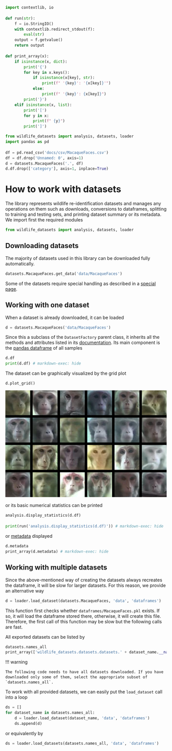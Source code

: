 ```python exec="true" session="run" keep_print="True"
import contextlib, io

def run(str):
    f = io.StringIO()
    with contextlib.redirect_stdout(f):
        eval(str)
    output = f.getvalue()
    return output

def print_array(x):
    if isinstance(x, dict):
        print('{')
        for key in x.keys():
            if isinstance(x[key], str):
                print(f" '{key}': '{x[key]}'")
            else:
                print(f" '{key}': {x[key]}")
        print('}')
    elif isinstance(x, list):
        print('[')
        for y in x:
            print(f" {y}")
        print(']')
```

```python exec="true" session="run"
from wildlife_datasets import analysis, datasets, loader
import pandas as pd

df = pd.read_csv('docs/csv/MacaqueFaces.csv')
df = df.drop('Unnamed: 0', axis=1)
d = datasets.MacaqueFaces('.', df)
d.df.drop(['category'], axis=1, inplace=True)
```


# How to work with datasets

The library represents wildlife re-identification datasets and manages any operations on them such as downloads, conversions to dataframes, splitting to training and testing sets, and printing dataset summary or its metadata. We import first the required modules

```python
from wildlife_datasets import analysis, datasets, loader
```

## Downloading datasets

The majority of datasets used in this library can be downloaded fully automatically.

```python
datasets.MacaqueFaces.get_data('data/MacaqueFaces')
```

 Some of the datasets require special handling as described in a [special page](../downloads). 

## Working with one dataset

When a dataset is already downloaded, it can be loaded

```python
d = datasets.MacaqueFaces('data/MacaqueFaces')
```

Since this a subclass of the `DatasetFactory` parent class, it inherits all the methods and attributes listed in its [documentation](reference_datasets.md). Its main component is the [pandas dataframe](../dataframe) of all samples

```python exec="true" source="above" result="console" session="run"
d.df
print(d.df) # markdown-exec: hide
```

The dataset can be graphically visualized by the grid plot

```python
d.plot_grid()
```

![](images/grid_MacaqueFaces.png)

or its basic numerical statistics can be printed

```python exec="true" source="above" result="console" session="run"
analysis.display_statistics(d.df)

print(run('analysis.display_statistics(d.df)')) # markdown-exec: hide
```

or [metadata](../dataframe#metadata) displayed

```python exec="true" source="above" result="console" session="run"
d.metadata
print_array(d.metadata) # markdown-exec: hide
```

## Working with multiple datasets

Since the above-mentioned way of creating the datasets always recreates the dataframe, it will be slow for larger datasets. For this reason, we provide an alternative way

```python
d = loader.load_dataset(datasets.MacaqueFaces, 'data', 'dataframes')
```

This function first checks whether `dataframes/MacaqueFaces.pkl` exists. If so, it will load the dataframe stored there, otherwise, it will create this file. Therefore, the first call of this function may be slow but the following calls are fast.

All exported datasets can be listed by

```python exec="true" source="above" result="console" session="run"
datasets.names_all
print_array(['wildlife_datasets.datasets.datasets.' + dataset_name.__name__ for dataset_name in datasets.names_all]) # markdown-exec: hide
```

!!! warning

    The following code needs to have all datasets downloaded. If you have downloaded only some of them, select the appropriate subset of `datasets.names_all`.

To work with all provided datasets, we can easily put the `load_dataset` call into a loop

```python
ds = []
for dataset_name in datasets.names_all:
    d = loader.load_dataset(dataset_name, 'data', 'dataframes')
    ds.append(d)
```

or equivalently by

```python
ds = loader.load_datasets(datasets.names_all, 'data', 'dataframes')
```
